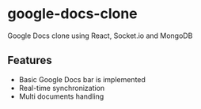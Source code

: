 # google-docs-clone
Google Docs clone using React, Socket.io and MongoDB

## Features
* Basic Google Docs bar is implemented
* Real-time synchronization
* Multi documents handling

